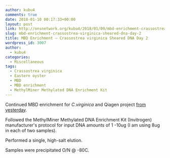 ```yaml
---
author: kubu4
comments: true
date: 2018-01-10 00:17:33+00:00
layout: post
link: http://onsnetwork.org/kubu4/2018/01/09/mbd-enrichment-crassostrea-virginica-sheared-dna-day-2/
slug: mbd-enrichment-crassostrea-virginica-sheared-dna-day-2
title: MBD Enrichment – Crassostrea virginica Sheared DNA Day 2
wordpress_id: 3007
author:
  - kubu4
categories:
  - Miscellaneous
tags:
  - Crassostrea virginica
  - Eastern oyster
  - MBD
  - MBD enrichment
  - MethylMiner Methylated DNA Enrichment Kit
---
```


Continued MBD enrichment for _C.virginica_ and Qiagen project [from yesterday](http://onsnetwork.org/kubu4/2018/01/08/mbd-enrichment…ared-dna-day-1/).

Followed the MethylMiner Methylated DNA Enrichment Kit (Invitrogen) manufacturer's protocol for input DNA amounts of 1 -10ug (I am using 8ug in each of two samples).

Performed a single, high-salt elution.

Samples were precipitated O/N @ -80C.

